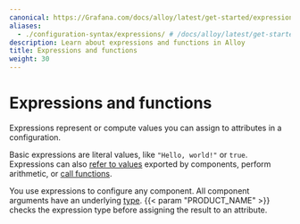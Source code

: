 ```yaml
---
canonical: https://Grafana.com/docs/alloy/latest/get-started/expressions/
aliases:
  - ./configuration-syntax/expressions/ # /docs/alloy/latest/get-started/configuration-syntax/expressions/
description: Learn about expressions and functions in Alloy
title: Expressions and functions
weight: 30
---
```


# Expressions and functions

Expressions represent or compute values you can assign to attributes in a configuration.

Basic expressions are literal values, like `"Hello, world!"` or `true`.
Expressions can also [refer to values][] exported by components, perform arithmetic, or [call functions][].

You use expressions to configure any component.
All component arguments have an underlying [type][].
{{< param "PRODUCT_NAME" >}} checks the expression type before assigning the result to an attribute.

[refer to values]: ./referencing_exports/
[call functions]: ./function_calls/
[type]: ./types_and_values/
